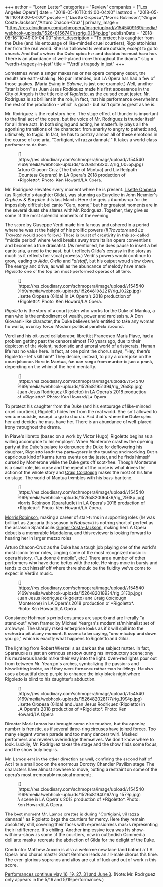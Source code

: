+++
author = "Loren Lester"
categories = "Review"
companies = ["Los Angeles Opera"]
date = "2018-05-16T10:49:00-04:00"
lastmod = "2018-05-16T10:49:00-04:00"
people = ["Lisette Oropesa","Morris Robinson","Ginger Costa-Jackson","Arturo Chacon-Cruz"]
primary_image = "https://res.cloudinary.com/schmopera/image/upload/v1545409169/media/webhook-uploads/1526481567401/sqrig_0284p.jpg"
publishDate = "2018-05-16T10:49:00-04:00"
short_description = "To protect his daughter from the Duke (and his entourage of like-minded cruel courtiers), Rigoletto hides her from the real world. She isn&#039;t allowed to venture outside, except to go to church. And that&#039;s where the Duke spies her and decides he must have her. There is an abundance of well-placed irony throughout the drama."
slug = "verdis-tragedy-in-jest"
title = "Verdi&#039;s tragedy in jest"
+++

Sometimes when a singer makes his or her opera company debut, the results are earth-shaking. No pun intended, but LA Opera has had a few of those quakes. (Maria Ewing in *Salome*, is just one example.) Well, another "star is born" as Juan Jesus Rodriguez made his first appearance in the City of Angels in the title role of [*Rigoletto*,](https://www.laopera.org/season/1718-Season/rigoletto/) as the cursed court jester. Mr. Rodriguez is so brilliant in the role, in fact, that his performance overwhelms the rest of the production - which is good - but isn't quite as great as he is.
 
Mr. Rodriguez is the real story here. The stage effect of thunder is important to the final act of the opera, but the voice of Mr. Rodriguez is thunder itself for all three acts. In both singing and acting, he masterfully plays all the agonizing transitions of the character: from snarky to angry to pathetic and, ultimately, to tragic. In fact, he has to portray almost all of these emotions in the course of one aria, "Cortigiani, vil razza dannata!" It takes a world-class performer to do that.

<figure data-type="image">
![](https://res.cloudinary.com/schmopera/image/upload/v1545409169/media/webhook-uploads/1526481932052/rig_0055p.jpg)
<figcaption>Arturo Chacon-Cruz (The Duke of Mantua) and Liv Redpath (Countess Ceprano) in LA Opera's 2018 production of *Rigoletto*. Photo: Ken Howard/LA Opera.</figcaption>
</figure>
 
Mr. Rodriguez elevates every moment where he is present. [Lisette Oropesa](/scene/people/lisette-oropesa/) (as Rigoletto's daughter Gilda), was stunning as Eurydice in John Neumier's *Orpheus & Eurydice* this last March. Here she gets a thumbs-up for the impossibly difficult bel canto "Caro, nome," but her greatest moments are in the several duets she shares with Mr. Rodriguez. Together, they give us some of the most splendid moments of the evening.
 
The score by Giuseppe Verdi made him famous and ushered in a period where he was at the height of his prolific powers (*Il Trovatore* and *La Traviata* would soon follow.) There is burst of creativity in this so-called "middle period" where Verdi breaks away from Italian opera conventions and becomes a true dramatist. (As mentioned, he does pause to insert a bel canto aria, a nod to the past, but it reflects Gilda's ecstasy in the story as much as it reflects her vocal prowess.) Verdi's powers would continue to grow, leading to *Aida*, *Otello* and *Falstaff*, but his output would slow down. The energy and drive, as well as the abundance of melody have made *Rigoletto* one of the top ten most-performed operas of all time.

<figure data-type="image">
![](https://res.cloudinary.com/schmopera/image/upload/v1545409169/media/webhook-uploads/1526481982217/rig_1022p.jpg)
<figcaption>Lisette Oropesa (Gilda) in LA Opera's 2018 production of *Rigoletto*. Photo: Ken Howard/LA Opera.</figcaption>
</figure>
 
*Rigoletto* is the story of a court jester who works for the Duke of Mantua, a man who is the embodiment of wealth, power and narcissism. A Don Giovanni-like character, the Duke believes he's entitled to take any woman he wants, even by force. Modern political parallels abound.
 
Verdi and his oft-used collaborator, librettist Francesco Maria Piave, had a problem getting past the censors almost 170 years ago, due to their depiction of the violent, hedonistic and amoral world of aristocrats. Human life has no value here. In fact, at one point the chorus says, "Hey, there’s Rigoletto - let's kill him!" They decide, instead, to play a cruel joke on the court jokester. Here in Mantua, fun can range from murder to just a prank, depending on the whim of the herd mentality.

<figure data-type="image">
![](https://res.cloudinary.com/schmopera/image/upload/v1545409169/media/webhook-uploads/1526481951394/rig_2648p.jpg)
<figcaption>Juan Jesus Rodriguez (Rigoletto) in LA Opera's 2018 production of *Rigoletto*. Photo: Ken Howard/LA Opera.</figcaption>
</figure>

To protect his daughter from the Duke (and his entourage of like-minded cruel courtiers), Rigoletto hides her from the real world. She isn't allowed to venture outside, except to go to church. And that's where the Duke spies her and decides he must have her. There is an abundance of well-placed irony throughout the drama.

In Piave's libretto (based on a work by Victor Hugo), Rigoletto begins as a willing accomplice to his employer. When Monterone crashes the opening party at the Duke's palace to denounce the Duke for deflowering his daughter, Rigoletto leads the party-goers in the taunting and mocking. But a capricious kind of karma turns events on the jester, and he finds himself cursed by Monterone while the Duke gets off scot-free. Though Monterone is a small role, his curse and the repeat of the curse is what drives the action of the whole story and [Craig Colclough](/talking-with-singers-craig-colclough/) makes the most of his time on stage. The world of Mantua trembles with his bass-baritone.

<figure data-type="image">
![](https://res.cloudinary.com/schmopera/image/upload/v1545409169/media/webhook-uploads/1526482006486/rig_2568p.jpg)
<figcaption>Morris Robinson (Sparafucile) in LA Opera's 2018 production of *Rigoletto*. Photo: Ken Howard/LA Opera.</figcaption>
</figure>

[Morris Robinson](/scene/people/morris-robinson/), making a career of star-turns in supporting roles (he was brilliant as Zaccaria this season in *Nabucco*) is nothing short of perfect as the assassin Sparafucile. [Ginger Costa-Jackson](/scene/people/ginger-costa-jackson/), making her LA Opera debut is a memorable Maddalena, and this reviewer is looking forward to hearing her in larger mezzo roles.

Arturo Chacon-Cruz as the Duke has a tough job playing one of the world's most iconic tenor roles, singing some of the most recognized music in opera history. ("La donne è mobile", etc.) There are a number of other performers who have done better with the role. He sings more in bursts and tends to cut himself off where there should be the fluidity we've come to expect in Verdi's music.

<figure data-type="image">
![](https://res.cloudinary.com/schmopera/image/upload/v1545409169/media/webhook-uploads/1526482018924/rig_3170p.jpg)
<figcaption>Juan Jesus Rodriguez (Rigoletto) and Craig Colclough (Monterone) in LA Opera's 2018 production of *Rigoletto*. Photo: Ken Howard/LA Opera.</figcaption>
</figure>

Constance Hoffman's period costumes are superb and are literally "a stand-out" when framed by Michael Yeargan's modernist/minimalist set of archways. The sharply raked enterprise looks as if it will spill into the orchestra pit at any moment. It seems to be saying, "one misstep and down you go," which is exactly what happens to Rigoletto and Gilda.
 
The lighting from Robert Wierzel is as dark as the subject matter. In fact, Sparafucile is just an ominous shadow during his introductory scene; only his murderous hands make their way into the light. Oven-red lights pour out from between Mr. Yeargan's arches, symbolizing the passions and bloodletting inside, as if they were furnaces rather than buildings. He also uses a beautiful deep purple to enhance the inky black night where Rigoletto is blind to his daughter's abduction.

<figure data-type="image">
![](https://res.cloudinary.com/schmopera/image/upload/v1545409169/media/webhook-uploads/1526482028177/rig_1994p.jpg)
<figcaption>Lisette Oropesa (Gilda) and Juan Jesus Rodriguez (Rigoletto) in LA Opera's 2018 production of *Rigoletto*. Photo: Ken Howard/LA Opera.</figcaption>
</figure>

Director Mark Lamos has brought some nice touches, but the opening number is frenetic, as if several three-ring circuses have joined forces. Too many elegant women parade and too many dancers twirl. Masked performers and revelers overindulge themselves. We don't know where to look. Luckily, Mr. Rodriguez takes the stage and the show finds some focus, and the show truly begins.
 
Mr. Lamos errs in the other direction as well, confining the second half of Act I to a small box on the enormous Dorothy Chandler Pavilion stage. The characters have almost nowhere to move, putting a restraint on some of the opera's most memorable musical moments.

<figure data-type="image">
![](https://res.cloudinary.com/schmopera/image/upload/v1545409169/media/webhook-uploads/1526481940167/rig_1579p.jpg)
<figcaption>A scene in LA Opera's 2018 production of *Rigoletto*. Photo: Ken Howard/LA Opera.</figcaption>
</figure>

The best moment Mr. Lamos creates is during "Cortigiani, vil razza dannata!" as Rigoletto begs the courtiers for mercy. Here they remain absolutely still, covering their faces with expressionless masks representing their indifference. It's chilling. Another impressive idea was his show-within-a-show as some of the courtiers, now in outlandish Commedia dell'arte masks, recreate the abduction of Gilda for the delight of the Duke.
 
Conductor Matthew Aucoin is also a welcome new face (and baton) at LA Opera, and chorus master Grant Gershon leads an all-male chorus this time. The ever-glorious sopranos and altos are out of luck and out of work in this score.
 
[Performances continue May 16, 19, 27, 31 and June 3](https://www.laopera.org/season/1718-Season/rigoletto/). (Note: Mr. Rodriguez only appears in the 5/16 and 5/19 performances.)

